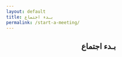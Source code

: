 ```yaml
---
layout: default
title: بـدء اجتماع
permalink: /start-a-meeting/
---
```


## <center> بـدء اجتماع</center>
